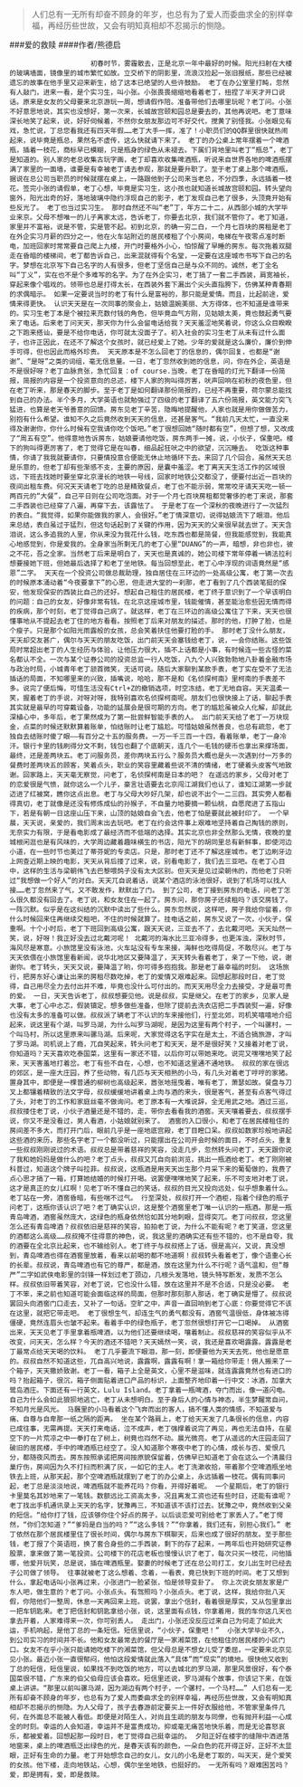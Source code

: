 > 人们总有一无所有却奋不顾身的年岁，也总有为了爱人而委曲求全的别样幸福，再经历些世故，又会有明知真相却不忍揭示的恻隐。

###爱的救赎
####作者/熊德启

						初春时节，雾霾散去，正是北京一年中最好的时候。阳光扫射在大楼的玻璃墙面，镜像里的城市繁忙如故。立交桥下的阴影里，流浪汉捡起一张旧报纸，那些已经被遗忘的故事在他手里又迎来新生，给了这本已绝望的人些许鼓励。 老丁在办公室里打盹，忽然有人敲门，进来一看，是个实习生，叫小张。小张畏畏缩缩地看着老丁，扭捏了半天才开口说话。原来是女友的父母要来北京游玩一周，想请假作陪。准备带他们去哪里玩呢？老丁问。小张不好意思地说，其实也没想好，第一次来，长城故宫颐和园总是要去的，其他再说吧。老丁意味深长地笑了起来，说，好好伺候着，不然你女朋友那边可不好交代，搅黄了别怪我。小张眼见有戏，急忙说，丁总您看我还有四天年假……老丁大手一挥，准了！小职员们的QQ群里很快就热闹起来，说毕竟是瓶总，果然名不虚传，这么快就请下来了。 老丁的办公桌上常年摆着一个啤酒瓶，插着一枝花，商标早已模糊，只是瓶身的绿色从未褪去。下属们背地里叫老丁“瓶总”，老丁是知道的。别人家的老总收集古玩字画，老丁却喜欢收集啤酒瓶，听说来自世界各地的啤酒瓶摆满了家里的一面墙，谁要是有幸被老丁请去参观，那就是要升职了。至于老丁桌上那个啤酒瓶，据说在总公司当职员的时候就摆在桌上，一路跟他到子公司来当老总，不分四季，永远插着一枝花。签完小张的请假单，老丁心想，毕竟是实习生，这小孩也就知道长城故宫颐和园。转头望向窗外，阳光出奇的好，落地玻璃中隐约浮现自己的影子，老丁发现自己老了很多，头顶竟开始有些反光了。 老丁也当过实习生。 那时自然还不叫“老”丁，年方二十二，从西部小城的大学毕业来京。父母不想唯一的儿子离家太远，告诉老丁，你要去北京，我们就不管你了。老丁知道，家里并不富裕，说是不管，实是管不起。初到北京，的确一穷二白，一个月七百块的房租是老丁在外企实习月薪的四分之一，他在火车站附近的居民楼租了个小房间，电梯在午夜零点准时断电，加班回家时常常要自己爬上九楼，开门时要格外小心，怕惊醒了早睡的房东。每次拖着双腿走在昏暗的楼梯间，老丁都告诉自己，出来混就得有个名堂，一定要在这座城市书写下自己的名字。梦想在北京写下自己名字的人有很多，但老丁坚信自己是与众不同的。诚然，老丁全名叫“丁义”，实在也不是个多难写的名字。为了在外企实习，老丁搞了一套二手西装，肩宽袖长，穿起来像个唱戏的。领带也总是打得太长，在西装外套下漏出个尖头直指胯下，仿佛某种青春期的求偶暗示。 如果一定要说当时的老丁有什么是富裕的，那只能是爱情。而且，比起前途，爱情来得更快。 认识天天是在一次同事的聚会上，姑娘温婉美丽、大方得体，也不知道是谁带来的。实习生老丁本是个被拉来充数付钱的角色，但毕竟血气方刚，见姑娘太美，竟也鼓起勇气要来了电话。后来老丁问天天，那天你为什么会留电话给我？天天羞涩地笑着说，你这么众目睽睽之下跑来搭讪，要是不给你电话，你可就太没面子了。初入社会的实习生老丁从未有过什么面子，也许正因此，在还不了解这个女孩时，就已经爱上了她。少年的爱就是这么廉价，廉价到伸手可得，但也因此而格外珍贵。 天天原本是不怎么回老丁的信息的，偶尔回复，也都是“谢谢”、“是呀”之类的词组，毫无信息量。一日，老丁忽然收到她的信息，问，你在外企，英语是不是很好呀？老丁血脉贲张，急忙回复：of course.当晚，老丁在昏暗的灯光下翻译一份简报，简报的内容是一个投资意向的总述，楼下人家的狗叫得厉害，吠声回响在初秋的夜色里，但在老丁听来，那是春天的脚步。至于老丁是如何翻译那份简报的，已经不再重要，荷尔蒙总能找到自己的办法。半个多月，大学英语也就勉强过了四级的老丁翻译了五六份简报，英文能力突飞猛进，也算是老天爷善意的回馈。房东见老丁辛苦，隐晦地提醒他，人家也就是用你做做苦力，别抱有什么希望。谁知不久之后竟然收到天天的信息，还甚是客气。“我前几天太忙，一直没来得及谢谢你，你什么时候有空我请你吃个饭吧。”老丁很想回她“随时都有空”，但想了想，又改成了“周五有空”。他得意地告诉房东，姑娘要请他吃饭，房东两手一摊，说，小伙子，保重吧。楼下的狗叫得更厉害了，老丁觉得它是在叫春，细品起狂吠之中的欲望，沉沉睡去。 吃饭这种事情，你请了我我就要请你，只要情投意合便能无休止地循环下去。来回了几个回合，虽然天天总是乐意的，但老丁却有些渐感不支，主要的原因，是囊中羞涩。老丁离天天生活工作的区域很远，下班去找她时要坐穿北京漫长的地铁一号线，回家时地铁公交都没了，便要付出近一百块的夜间出租车费。何况天天请老丁吃的总是精致餐点，老丁也不能示弱，常常咬牙请天天吃一顿一两百元的“大餐”，自己平日则在公司吃泡面。对于一个月七百块房租都觉奢侈的老丁来说，那套二手西装也已经穿了八遍，再穿下去，该露怯了。 于是老丁在一个深秋的夜晚进行了一次猛烈的表白。“我觉得，如果你能做我的家人，会很好。”老丁情深意切，说得姑娘流下了眼泪。他后来总结，表白虽过于猛烈，但这句话起到了关键的作用，因为天天的父亲很早就去世了。天天含泪说，这么多追我的人里，你从来没为我花什么钱，吃东西也都是简餐，但我能感觉到，我能真心地感觉到，你是爱我的。全身家当所剩无几的老丁心里“DUANG”的一声，暗想，非也非也，彼之不花，吾之全家。当然老丁后来是明白了，天天也是真诚的，她公司楼下常年停着一辆法拉利想要接她下班，但她最后选择了和老丁坐地铁。每当回想至此，老丁心中浮现的词语竟然是“感恩”二字。 天天在一个投资公司做总裁助理，独自居住在三环边的一处高级公寓，老丁第一次去的时候原本涌动着“今夜要拿下”的心思，但走进大堂的一刹那，老丁看到了几个西装笔挺的保安，他发现保安的西装比自己的还好。想起自己租住的居民楼，老丁终于意识到了一个早该明白的问题：自己的女友，好像非常有钱。在北京这座城市里，钱能催情，甚至能治愈些因无情而得的疾病，那个时刻，老丁觉得自己病了。就这样，老丁在三环边的高级公寓住了下来，天天也很懂事地从不提起去老丁住的地方看看。按照老丁后来对朋友的描述，那时的他，打肿了脸，也是个瘦子。只是那个如阳光雨露般的女孩，总会笑着扶住他要打脸的手。 那时老丁没什么朋友，天天却交友甚广，偶尔与天天的朋友吃饭，出门前天天会塞钱给老丁，说，一会你结账。这些饭局时常超出老丁的人生经历与体验，让他压力很大，插不上话都是小事，有时候连一些古怪的菜名都认不全。一次与某个证券公司的投资总监一行人吃饭，八九个人兴致勃勃地八卦着金融市场与政治时局，小城青年老丁颔首微笑，无话可说。随后大家聊到某款手表，老丁实在受不了无法插话的局面，不知哪里来的兴致，插嘴说，哈哈，那不是和《名侦探柯南》里柯南的手表差不多。说完了便后悔，可惜生活没有Ctrl+Z的撤销选项，时空冻结，老丁无地自容。天天温柔一笑，握着老丁的手说，对呀对呀，我特别喜欢名侦探柯南呢。朋友们也很快接上了话，聊起手表其实就是最早的可穿戴设备，功能的延展会是很可期的方向。老丁的尴尬虽被众人化解，却就此深植心中，多年后，老丁果然成为了第一批尝鲜智能手表的人。 出门前天天给了老丁一万块现金，点菜的时候还默默算着账单，怕结账时让老丁尴尬。可惜姑娘虽然善良，也总有疏忽，老丁独自去结账时傻了眼——有百分之十五的服务费。一万一千三百一十四，看着账单，老丁一身冷汗。银行卡里的钱刷得分文不剩，钱包也翻了个底朝天，连几个一毛钱的硬币也拿出来撑场面，最终，还是差两块五。老丁问服务员，差你两块五行么？服务员大概也是头一次遇到付一万多的餐费时差两块五的顾客，笑着点头，职业的笑容里藏着些说不清的情绪，老丁硬着头皮客气地致谢。回家路上，天天毫无察觉，问老丁，名侦探柯南是日本的吧？ 在遥远的家乡，父母对老丁的恋爱很是气愤，就你这么一个儿子，豪言壮语要去北京闯江湖我们也认了，谁知江湖第一步就迈进了红被窝，瞧你这点出息。老丁与父母大吵好几架，却也说不出个一二三四。其实旁人都看得真切，老丁就像是还没有修炼成仙的孙猴子，不自量力地要摘一颗仙桃，自愿爬进了五指山下，若是有朝一日这座山压下来，山顶的姑娘自会飞去，他老丁怕是要就此被封印了。 一个早晨，天天说，亲爱的，我们周末出去玩吧。老丁在约会这件事上艰难地坚持着自己掏钱的原则，无奈实力有限，于是看电影成了最经济而不低端的选择。其实北京也非全然那么无情，夜晚的皇城根闲逛也是有风味的，大学周边藏着趣味横生的书店，阳光下的胡同里总有新鲜事，即使河边小道，在一些时节也美过了蒂芬妮的专卖店。只是，那时老丁还不了解这座城市。老丁边刷牙边上网查近期上映的电影，天天从背后搂了过来，说，别看电影了，我们去三亚吧。在老丁心目中，这样的生活与梁朝伟飞去巴黎喂鸽子没有太大区别。但天天是见过梁朝伟的，而他老丁只听过“我想做一个好人”的对白。天天兀自说着话，说某个酒店的泳池很好，说到了机场可以找人接……老丁忽然来了气，又不敢发作，默默出了门。 到了公司，老丁接到房东的电话，问老丁怎么很久都没有回去了。老丁说，和女友住在一起了。房东问，那你房子还续租吗？该交房钱了。一阵沉默。似乎是在这纠结的沉默中读出了些什么，房东忽然说，这样吧，房子我给你留着，你什么时候回来住再继续交租吧，不住的时候就算了。挂电话之前，房东又说了一次，小伙子，保重啊。十个小时后，老丁下班回到高级公寓，跟天天说，三亚去不了，去北戴河吧。天天灿然一笑，说，好呀！我正好没去过北戴河呢！ 北戴河的海水比三亚冷得多，也更浑浊，深秋时节，海风尽是寒意。小旅馆里没有泳池，火车站没有专车来接，海鲜也吃得局促，不敢尽兴。老丁与天天依偎在小旅馆里看新闻，说华北地区又要降温了，天天转头看着老丁，亲了一下他，说，谢谢你。老丁转头，天天又说，要降温了哟，你可得多抱抱我。那是老丁最幸福的时刻。 这场旅行，把房东好心谦让出来的房租尽数吃掉，老丁的爱情又艰难起来。回想起那段时日，老丁觉得，自己用尽全力去付出并不难，毕竟也没什么可付出的。而天天用尽全力去接受，才是最可贵的爱。 一日，天天告诉老丁，叔叔想要见他。说是叔叔，实是继父。在老丁的家乡，见家人是大事，老丁心中忐忑，假装镇定。想多做些准备，但除了提前去洗衣店把二手西装熨一遍，好像也没有太多的准备可以做。叔叔派了辆老丁不认识的车来接他们，行至北郊，司机笑嘻嘻地介绍起来，说这里有个湖，叫罗马湖，为什么叫罗马湖呢，是因为这里有两个村子，一个叫骡村，一个叫马村，所以这里原来叫骡马湖。后来呢，大家觉得这名字实在是太土，不适合搞旅游，才叫了罗马湖。司机说上了瘾，兀自笑起来，转头问老丁和天天，是不是很好笑？又接着对老丁说，你知道吗？天天喜欢吃泰国菜，这里有一家还不错，以后你可以带她来吃。说完又嘿嘿地笑了起来，天天害羞地打着岔。老丁有些不自在，心想，也不知道这里通不通地铁。 叔叔的家在很远的郊区，是一座大庄园，养了些动物，有几匹与天天相熟的小马，有几头对着老丁哼哼的家猪。置身其中，即便是一棵普通的柳树也高级起来，嚣张地摇曳着，唯有老丁，萧瑟如故。餐盘与刀叉上都镶着精致的法文字母，叔叔缓缓地讲着桌上肉与酒的来头，很是客气，甚至有点客气得过了头，对老丁的工作和家庭丝毫不做询问。老丁原本有一大堆说辞，全无用武之地。酒过三巡，叔叔搂住老丁说，小伙子酒量还是不错的，走，带你去看看我的酒窖。天天嚷着要去，叔叔摆手说，你又不是没看过，男人看酒，小姑娘就别来了。 酒窖的入口很小，和老丁在居民楼租住的房间差不多大，而打开门后，眼前几乎是一座地底宫殿，老丁目瞪口呆。叔叔如数家珍般地讲起这些酒的来历，那些名字老丁一个都没听过，只能摆出在公司开会时候的面目，不时点头，重复一些叔叔刚刚说过的术语。叔叔总是带着慈祥的笑容，没走几步，忽然转头问老丁，天天跟你说了我和她妈妈是做什么的吧？老丁点头，叔叔又兀自向前浏览，挑出一瓶酒给老丁。老丁刚刚被科普过，知道这个牌子叫拉菲。叔叔说，这瓶酒是用天天出生那个月采下来的葡萄做的，我费了点心思才搞了一箱，打算她结婚的时候打开喝。说罢便嘿嘿地笑了起来，乐不可支地对老丁说，这才是真正的女儿红啊！见老丁听不懂自己的笑话，叔叔的目光又投向远处，似乎想象着什么。老丁站在一旁，酒窖昏暗，有些喘不过气。 行至深处，叔叔打开一个酒柜，指着个绿色的瓶子问老丁，这瓶你该认识了吧？老丁确实认识，这是整个酒窖里老丁唯一认识的一瓶酒。那是一瓶青岛啤酒，酒窖虽然庞大，这绿色的瓶身依然恰如其分地刺眼，显得突兀。老丁问叔叔，您这里怎么还有青岛啤酒？叔叔依旧是慈祥的笑容，拍拍老丁说，为什么不能有呢？老丁笑道，您这里的酒都这么高级……叔叔掩不住得意的神色，说，我这里的酒确实还有些不错的，也不是自夸，我的酒要在全北京比起来，也不输给别人。老丁终于与叔叔搭上了话，很是高兴，又说，真没想到，青岛啤酒也得在酒窖里放着，看来以前喝的都不地道啊！叔叔转头看着老丁，像个语重心长的长辈。叔叔说，青岛啤酒也有它的尊严，都是酒，放在这里为什么不行呢？语气温和，但“尊严”二字如武侠电影里的剑锋一样划过老丁颈边，几根头发落地，镜头特写断发，发质不怎么样。叔叔依旧带着笑容，对老丁说，它也没什么错，放在这里并不是不合适，只是没必要。 老丁不笨，来之前也知道可能会面临这样的局面，但那时那刻那人那话，老丁确实是懵了。叔叔说罢回头向酒窖门口走去，又补了一句话。空旷之中，声音一直回响到老丁心底：你要觉得它不该在这里，就把它带走吧。 老丁很想生气，却连生气的勇气都没有，酒窖气温很低，身体被冻得僵硬，竟然连眉头也皱不起来。看着手中的绿色瓶子，老丁忽然很想打开它一口喝掉。 从酒窖出来，天天见老丁手里拿着瓶啤酒，以为他们还要继续喝，嚷着制止。叔叔慈祥的笑容似乎从不改变，问天天，怎么样？今天的酒还不错吧？天天嫣然一笑，说，我还是喜欢喝露露。露露是老丁最常点给天天喝的饮料。 老丁几乎要流下眼泪，那一刻，即便要他为天天去死，他也是愿意的。叔叔自然不知道这些，兀自高兴地说，露露啊，露露有啊！拿一箱给你带走！佣人搬来了一个箱子，天天撒娇致谢。老丁一看，箱子上全是英文，心里不是滋味，就连露露竟然也有进口的吗？抬起箱子，很沉，箱子侧面贴着进口产品的标识，上面整齐地印着一行中文：冰酒，加拿大鹭岛酒庄。下面还有一行英文，Lulu Island。老丁拿着一瓶啤酒，夺门而出，像一道闪电。自己为什么会如此狼狈地逃亡，老丁从未想明白。至于身后人的心情与神态，半生梦醒常自问，不知月光是风光。 马厩里的小马看着这个飞奔而出的客人，搞不懂人类的情感，不知道爱与痛、自尊与自卑那一纸之隔的距离。 坐在某个路肩上，老丁给天天发了几条很长的信息，内容已成往事，无需再提。天天打来电话，泣不成声，老丁强撑着说完了再见，再也无法自持，在星空下的一片荒凉之中一拳打在了树上，树竟也岿然不动。晨光微亮，老丁从遥远的大庄园走回了破旧的居民楼，手中的啤酒瓶已经空了。没人知道那个寒夜中老丁的心情，成长与否、爱恨几分，都随夜风而去。房东按照承诺把房间按原貌保留着，仿佛早已知道老丁会在这么一个清晨归巢疗伤，房间因为久不打扫而积满了灰，一如它的主人。老丁洗漱收拾，带着那个空啤酒瓶坐地铁去上班，从那天起，那个空啤酒瓶就摆到了老丁的办公桌上，永远插着一枝花。偶有同事问起，老丁总是淡淡地说，啤酒瓶就不能养花吗？你看，开得好着呢。 一个星期后，老丁的银行卡里莫名其妙地来了一笔钱。数额远比工资高太多，况且离发工资也还有些时日，还能有谁呢？老丁找出手机通讯录上天天的名字，犹豫再三，不知道该不该打过去。犹豫之中，竟然收到父亲的短信。“给你打了钱，应该够你住个好点的房子，以后谈恋爱可别给老丁家丢人了。”老丁愕然，“你们怎知道？”“爹妈是白当的吗？”“这么多钱？”“你拿着，我们还有，别担心我们。” 老丁依然在那个居民楼里住了很长时间，偶尔与房东下棋聊天，后来也成了很好的朋友。至于那些钱，老丁报了个英语班，换了套合身些的二手西装，剩下的存了起来，一两年后也开始研究证券股票，拿来做了第一笔投资。公司楼下的花店老板也慢慢认识了老丁，每次只买一枝花，问他插哪，他爱开玩笑，总是说，插在啤酒瓶里。娶妻的时候老丁还在总公司打工，女儿出生时已经去子公司做了领导。 往事就被老丁这么想着、念着，一看表，竟已快到下班的时间。老丁又想到什么，拿起电话叫小张再过来，小张进门一脸紧张，怕是领导变卦了。 你上次说女朋友家是广东人吧，做生意的？老丁问。小张点头。有驾照吗？小张点头。老丁说，这样，我给你批八天假，你陪他们一整周，休息一天再回来上班。说罢，拿出个信封，看着很是厚实，又从包里拿出一把车钥匙来。老丁把信封和钥匙拿给小张，说，这里面有点钱，你拿着用，我的车你这几天也拿去开着，人家难得来一次，你可别丢人。 走出门，小张还没反应过来自己为何走了如此大运，手机响起，是他丁总的一条短信。短信里说，“小伙子，保重吧！”  小张大学毕业不久，到公司实习的时间并不长。他和女友最常去的餐厅是一家湘菜馆，在他租住的居民楼的小区门口。女友不在乎小张只能请她吃楼下的湘菜馆，但父母总是不想女儿受了委屈，一定要来北京见见小张。最近小张一直很郁闷，他怕这段爱情就此落入“具体”而“现实”的境地。很快他又收到丁总的短信，短信里说，如果找不到吃饭的地方，可以去城北的罗马湖，那里风景很好，有个泰国菜很不错，广东来的伯父伯母应该会喜欢。短信里还说，罗马湖有个故事，你该记下来，在饭桌上讲讲。“那里以前叫骡马湖，因为湖边有两个村子，一个骡村，一个马村……” 人们总有一无所有却奋不顾身的年岁，也总有为了爱人而委曲求全的别样幸福，再经历些世故，又会有明知真相却不忍揭示的恻隐。为人父母了，孩子去春游前定要买上一件好衣服给他，不管家里条件几何，在外面总不能被人看低。即便是对陌生人，对尚且生疏的朋友与同僚，也有抛开利益一心成全的时刻。幸运的人会知道，幸运并不是富贵成功，抑或毫无痛苦地快乐着，而是无论喜怒哀乐，都被爱着。回想起那一段时日，老丁觉得自己挺幸运的。 夕阳正好在楼宇的缝隙中洒进落地窗来，桌上的啤酒瓶泛出绿色的光，是春天该有的颜色，一朵白色的花开得正好，正好不太显眼，正好有生命的力量。老丁开始想念自己的女儿，女儿的小名是老丁取的，叫天天，是个爱笑的女孩。他下楼，走向地铁站，心想，偶尔坐坐地铁，也挺好的。 一无所有吗？艰难困苦吗？爱，即是拥有，爱，即是救赎。			  		